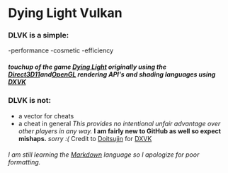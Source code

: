 # Dying Light Vulkan
### DLVK is a simple:
 -performance 
 -cosmetic
 -efficiency
##### touchup of the game [Dying Light](https://dyinglightgame.com/dyinglight/) originally using the [Direct3D11](https://docs.microsoft.com/en-us/windows/win32/direct3d11/atoc-dx-graphics-direct3d-11)and[OpenGL](https://www.opengl.org/) rendering API's and shading languages using [DXVK](https://github.com/doitsujin/dxvk)
### DLVK is not:
- a vector for cheats
- a cheat in general
_This provides no intentional unfair advantage over other players in any way._
**I am fairly new to GitHub as well so expect mishaps.** _sorry :(_
Credit to [Doitsujin](https://github.com/doitsujin/) for [DXVK](https://github.com/doitsujin/dxvk)
###### _I am still learning the [Markdown](https://daringfireball.net/projects/markdown/) language so I apologize for poor formatting._